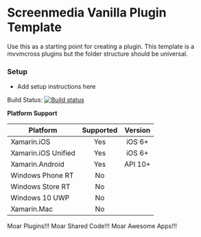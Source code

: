 # Screenmedia Vanilla Plugin Template

Use this as a starting point for creating a plugin. This template is a mvvmcross plugins but the folder structure should be universal. 

### Setup
* Add setup instructions here

Build Status: 
[![Build status](https://ci.appveyor.com/api/projects/status/3gdni80086052e7o/branch/master?svg=true)](https://ci.appveyor.com/project/b099l3/plugin-vanilla/branch/master) 

**Platform Support**

|Platform|Supported|Version|
| ------------------- | :-----------: | :------------------: |
|Xamarin.iOS|Yes|iOS 6+|
|Xamarin.iOS Unified|Yes|iOS 6+|
|Xamarin.Android|Yes|API 10+|
|Windows Phone RT|No||
|Windows Store RT|No||
|Windows 10 UWP|No||
|Xamarin.Mac|No||

Moar Plugins!!! 
Moar Shared Code!!!
Moar Awesome Apps!!!
